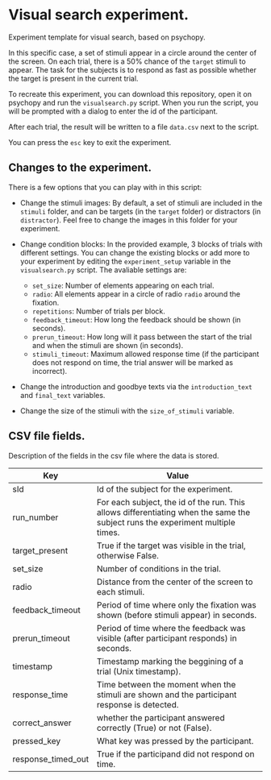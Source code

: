 # Visual search experiment.

Experiment template for visual search, based on psychopy.

In this specific case, a set of stimuli appear in a circle around the center of the screen.
On each trial, there is a 50% chance of the `target` stimuli to appear.
The task for the subjects is to respond as fast as possible whether the target is present in the current trial.

To recreate this experiment, you can download this repository, open it on psychopy and run the `visualsearch.py` script.
When you run the script, you will be prompted with a dialog to enter the id of the participant.

After each trial, the result will be written to a file `data.csv` next to the script.

You can press the `esc` key to exit the experiment.

## Changes to the experiment.
There is a few options that you can play with in this script:

- Change the stimuli images:
By default, a set of stimuli are included in the `stimuli` folder, and can be targets (in the `target` folder) or distractors (in `distractor`).
Feel free to change the images in this folder for your experiment.

- Change condition blocks:
In the provided example, 3 blocks of trials with different settings.
You can change the existing blocks or add more to your experiment by editing the `experiment_setup` variable in the `visualsearch.py` script.
The avaliable settings are:
    - `set_size`: Number of elements appearing on each trial.
    - `radio`: All elements appear in a circle of radio `radio` around the fixation.
    - `repetitions`: Number of trials per block.
    - `feedback_timeout`: How long the feedback should be shown (in seconds).
    - `prerun_timeout`: How long will it pass between the start of the trial and when the stimuli are shown (in seconds).
    - `stimuli_timeout`: Maximum allowed response time (if the participant does not respond on time, the trial answer will be marked as incorrect).

- Change the introduction and goodbye texts via the `introduction_text` and `final_text` variables.

- Change the size of the stimuli with the `size_of_stimuli` variable.

## CSV file fields.
Description of the fields in the csv file where the data is stored.

| Key | Value |
| --- | --- |
| sId | Id of the subject for the experiment. |
| run_number | For each subject, the id of the run. This allows differentiating when the same the subject runs the experiment multiple times. |
| target_present | True if the target was visible in the trial, otherwise False. |
| set_size | Number of conditions in the trial. |
| radio | Distance from the center of the screen to each stimuli. |
| feedback_timeout | Period of time where only the fixation was shown (before stimuli appear) in seconds.|
| prerun_timeout | Period of time where the feedback was visible (after participant responds) in seconds. |
| timestamp | Timestamp marking the beggining of a trial (Unix timestamp).|
| response_time | Time between the moment when the stimuli are shown and the participant response is detected. |
| correct_answer | whether the participant answered correctly (True) or not (False). |
| pressed_key | What key was pressed by the participant. |
| response_timed_out | True if the participand did not respond on time. |
